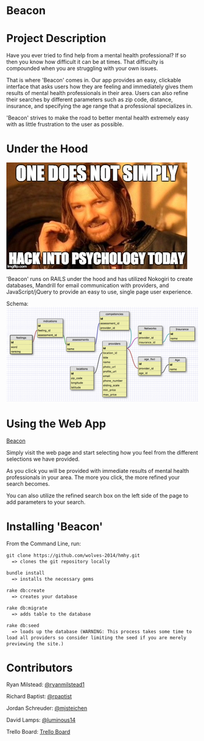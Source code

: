 Beacon
====


Project Description
===========

Have you ever tried to find help from a mental health professional? If so then you know how difficult it can be at times. That difficulty is compounded when you are struggling with your own issues.

That is where 'Beacon' comes in. Our app provides an easy, clickable interface that asks users how they are feeling and immediately gives them results of mental health professionals in their area. Users can also refine their searches by different parameters such as zip code, distance, insurance, and specifying the age range that a professional specializes in.

'Beacon' strives to make the road to better mental health extremely easy with as little frustration to the user as possible.

Under the Hood
===========

![Mordor](/process/psych_today.jpg)

'Beacon' runs on RAILS under the hood and has utilized Nokogiri to create databases, Mandrill for email communication with providers, and JavaScript/jQuery to provide an easy to use, single page user experience.

Schema:
![schema](/db/doc/schema.png)

Using the Web App
===========

[Beacon](http://light-the-beacon.com)

Simply visit the web page and start selecting how you feel from the different selections we have provided.

As you click you will be provided with immediate results of mental health professionals in your area. The more you click, the more refined your search becomes.

You can also utilize the refined search box on the left side of the page to add parameters to your search.

Installing 'Beacon'
===========

From the Command Line, run:

```
git clone https://github.com/wolves-2014/hmhy.git
  => clones the git repository locally
```

```
bundle install
  => installs the necessary gems
```

```
rake db:create
  => creates your database
```

```
rake db:migrate
  => adds table to the database
```

```
rake db:seed
  => loads up the database (WARNING: This process takes some time to load all providers so consider limiting the seed if you are merely previewing the site.)
```

Contributors
===========

Ryan Milstead: [@ryanmilstead1](https://github.com/RyanMilstead1)


Richard Baptist: [@rpaptist](https://github.com/rpbaptist)


Jordan Schreuder: [@mjsteichen](https://github.com/mjsteichen)


David Lamps: [@luminous14](https://github.com/luminous14)

Trello Board:
[Trello Board](https://trello.com/b/dhwlDZjP/help-me-help-you)
